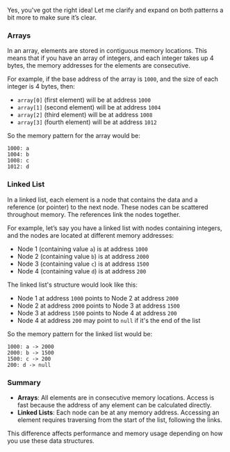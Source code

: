 Yes, you've got the right idea! Let me clarify and expand on both patterns a bit more to make sure it’s clear.

### Arrays

In an array, elements are stored in contiguous memory locations. This means that if you have an array of integers, and each integer takes up 4 bytes, the memory addresses for the elements are consecutive.

For example, if the base address of the array is `1000`, and the size of each integer is 4 bytes, then:

- `array[0]` (first element) will be at address `1000`
- `array[1]` (second element) will be at address `1004`
- `array[2]` (third element) will be at address `1008`
- `array[3]` (fourth element) will be at address `1012`

So the memory pattern for the array would be:
```
1000: a
1004: b
1008: c
1012: d
```

### Linked List

In a linked list, each element is a node that contains the data and a reference (or pointer) to the next node. These nodes can be scattered throughout memory. The references link the nodes together.

For example, let’s say you have a linked list with nodes containing integers, and the nodes are located at different memory addresses:

- Node 1 (containing value `a`) is at address `1000`
- Node 2 (containing value `b`) is at address `2000`
- Node 3 (containing value `c`) is at address `1500`
- Node 4 (containing value `d`) is at address `200` 

The linked list's structure would look like this:

- Node 1 at address `1000` points to Node 2 at address `2000`
- Node 2 at address `2000` points to Node 3 at address `1500`
- Node 3 at address `1500` points to Node 4 at address `200`
- Node 4 at address `200` may point to `null` if it's the end of the list

So the memory pattern for the linked list would be:
```
1000: a -> 2000
2000: b -> 1500
1500: c -> 200
200: d -> null
```

### Summary

- **Arrays**: All elements are in consecutive memory locations. Access is fast because the address of any element can be calculated directly.
- **Linked Lists**: Each node can be at any memory address. Accessing an element requires traversing from the start of the list, following the links.

This difference affects performance and memory usage depending on how you use these data structures.
